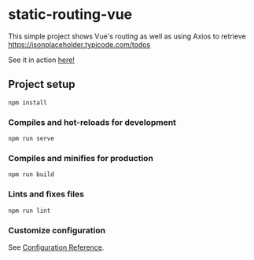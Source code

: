 # static-routing-vue
This simple project shows Vue's routing as well as using Axios to retrieve https://jsonplaceholder.typicode.com/todos

See it in action [here!](https://spa-vue-routing.onrender.com/)


## Project setup
```
npm install
```

### Compiles and hot-reloads for development
```
npm run serve
```

### Compiles and minifies for production
```
npm run build
```

### Lints and fixes files
```
npm run lint
```

### Customize configuration
See [Configuration Reference](https://cli.vuejs.org/config/).
